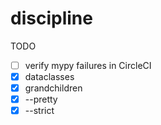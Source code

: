 # discipline

TODO

* [ ] verify mypy failures in CircleCI
* [x] dataclasses
* [x] grandchildren
* [x] --pretty
* [x] --strict
